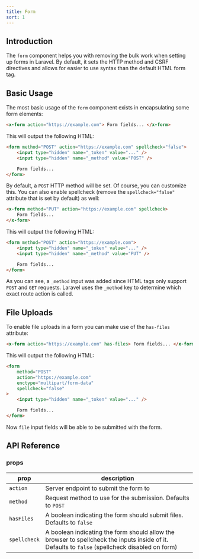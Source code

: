 ```yaml
---
title: Form
sort: 1
---
```


## Introduction

The `form` component helps you with removing the bulk work when setting up forms in Laravel. By default, it sets the HTTP method
and CSRF directives and allows for easier to use syntax than the default HTML form tag.

## Basic Usage

The most basic usage of the `form` component exists in encapsulating some form elements:

```html
<x-form action="https://example.com"> Form fields... </x-form>
```

This will output the following HTML:

```html
<form method="POST" action="https://example.com" spellcheck="false">
    <input type="hidden" name="_token" value="..." />
    <input type="hidden" name="_method" value="POST" />

    Form fields...
</form>
```

By default, a `POST` HTTP method will be set. Of course, you can customize this. You can also enable spellcheck (remove the `spellcheck="false"` attribute that is set by default) as well:

```html
<x-form method="PUT" action="https://example.com" spellcheck>
    Form fields...
</x-form>
```

This will output the following HTML:

```html
<form method="POST" action="https://example.com">
    <input type="hidden" name="_token" value="..." />
    <input type="hidden" name="_method" value="PUT" />

    Form fields...
</form>
```

As you can see, a `_method` input was added since HTML tags only support `POST` and `GET` requests. Laravel uses the `_method` key to determine which exact route action is called.

## File Uploads

To enable file uploads in a form you can make use of the `has-files` attribute:

```html
<x-form action="https://example.com" has-files> Form fields... </x-form>
```

This will output the following HTML:

```html
<form
    method="POST"
    action="https://example.com"
    enctype="multipart/form-data"
    spellcheck="false"
>
    <input type="hidden" name="_token" value="..." />

    Form fields...
</form>
```

Now `file` input fields will be able to be submitted with the form.

## API Reference

### props

| prop         | description                                                                                                                                     |
| ------------ | ----------------------------------------------------------------------------------------------------------------------------------------------- |
| `action`     | Server endpoint to submit the form to                                                                                                           |
| `method`     | Request method to use for the submission. Defaults to `POST`                                                                                    |
| `hasFiles`   | A boolean indicating the form should submit files. Defaults to `false`                                                                          |
| `spellcheck` | A boolean indicating the form should allow the browser to spellcheck the inputs inside of it. Defaults to `false` (spellcheck disabled on form) |
